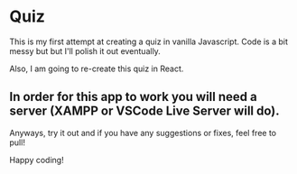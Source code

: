 # Quiz

This is my first attempt at creating a quiz in vanilla Javascript.
Code is a bit messy but but I'll polish it out eventually.

Also, I am going to re-create this quiz in React.

## In order for this app to work you will need a server (XAMPP or VSCode Live Server will do).


Anyways, try it out and if you have any suggestions or fixes, feel free to pull!

Happy coding!
